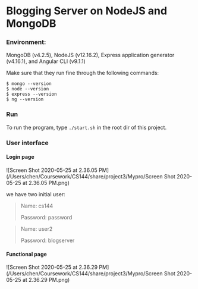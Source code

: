 # Blogging Server on NodeJS and MongoDB

### Environment:

MongoDB (v4.2.5), NodeJS (v12.16.2), Express application generator (v4.16.1), and Angular CLI (v9.1.1)

Make sure that they run fine through the following commands:

```
$ mongo --version
$ node --version
$ express --version
$ ng --version
```

### Run

To run the program, type `./start.sh` in the root dir of this project.

### User interface

#### Login page

![Screen Shot 2020-05-25 at 2.36.05 PM](/Users/chen/Coursework/CS144/share/project3/Mypro/Screen Shot 2020-05-25 at 2.36.05 PM.png)

we have two initial user:

> Name: cs144
>
> Password: password

> Name: user2
>
> Password: blogserver

#### Functional page

![Screen Shot 2020-05-25 at 2.36.29 PM](/Users/chen/Coursework/CS144/share/project3/Mypro/Screen Shot 2020-05-25 at 2.36.29 PM.png)